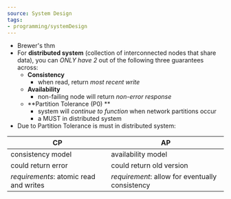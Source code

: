 ```yaml
---
source: System Design
tags:
- programming/systemDesign
---
```

- Brewer's thm
- For **distributed system** (collection of interconnected nodes that share data), you can *ONLY have 2* out of the following three guarantees across: 
	- **Consistency**
		- when read, return *most recent write*
	- **Availability**
		- non-failing node will return *non-error response*
	- **Partition Tolerance (P0) **
		- system will *continue to function* when network partitions occur
		- a MUST in distributed system
- Due to Partition Tolerance is must in distributed system:

| CP                                           | AP                       |
| -------------------------------------------- | ------------------------ |
| consistency model                            | availability model       |
| could return error                           | could return old version |
| *requirements*: atomic read and writes | *requirement*: allow for eventually consistency                         |
